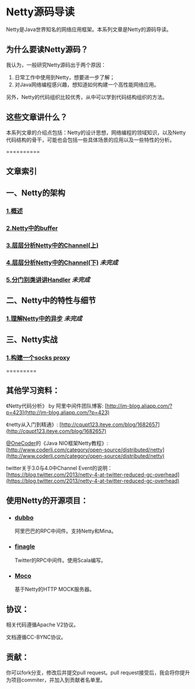 Netty源码导读
====

Netty是Java世界知名的网络应用框架。本系列文章是Netty的源码导读。

## 为什么要读Netty源码？

我认为，一般研究Netty源码出于两个原因：

1. 日常工作中使用到Netty，想要进一步了解；
2. 对Java网络编程感兴趣，想知道如何构建一个高性能网络应用。

另外，Netty的代码组织比较优秀，从中可以学到代码结构组织的方法。

## 这些文章讲什么？

本系列文章的介绍点包括：Netty的设计思想，网络编程的领域知识，以及Netty代码结构的骨干，可能也会包括一些具体场景的应用以及一些特性的分析。

==========

## 文章索引

## 一、Netty的架构

### [1.概述](https://github.com/code4craft/netty-learning/blob/master/ch1-overview.md)
### [2.Netty中的buffer](https://github.com/code4craft/netty-learning/blob/master/ch2-buffer.md)
### [3.层层分析Netty中的Channel(上)](https://github.com/code4craft/netty-learning/blob/master/ch3-pipeline.md)
### [4.层层分析Netty中的Channel(下)](https://github.com/code4craft/netty-learning/blob/master/ch4-channel-nio.md) *未完成*
### [5.分门别类讲讲Handler](https://github.com/code4craft/netty-learning/blob/master/ch5-handler.md) *未完成*

## 二、Netty中的特性与细节

### [1.理解Netty中的异步](https://github.com/code4craft/netty-learning/blob/master/detail/ch1-async-in-netty.md) *未完成*

## 三、Netty实战

### [1.构建一个socks proxy](https://github.com/code4craft/netty-learning/blob/master/socks-proxy-by-netty.md)

=========

## 其他学习资料：

《Netty代码分析》 by 阿里中间件团队博客:
[http://jm-blog.aliapp.com/?p=423](http://jm-blog.aliapp.com/?p=423)

《netty从入门到精通》:
[http://cqupt123.iteye.com/blog/1682657](http://cqupt123.iteye.com/blog/1682657)

[@OneCoder](http://weibo.com/kubicoder)的《Java NIO框架Netty教程》:
[http://www.coderli.com/category/open-source/distributed/netty](http://www.coderli.com/category/open-source/distributed/netty)

twitter关于3.0与4.0中Channel Event的说明：
[https://blog.twitter.com/2013/netty-4-at-twitter-reduced-gc-overhead](https://blog.twitter.com/2013/netty-4-at-twitter-reduced-gc-overhead)

## 使用Netty的开源项目：

* ### [dubbo](https://github.com/alibaba/dubbo)

	阿里巴巴的RPC中间件。支持Netty和Mina。

* ### [finagle](https://github.com/twitter/finagle)

	Twitter的RPC中间件。使用Scala编写。

* ### [Moco](https://github.com/dreamhead/moco)

	基于Netty的HTTP MOCK服务器。

## 协议：

相关代码遵循Apache V2协议。

文档遵循CC-BYNC协议。

## 贡献：

你可以fork分支，修改后并提交pull request。pull request接受后，我会将你提升为项目commiter，并加入到贡献者名单里。